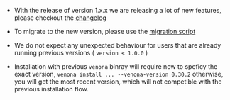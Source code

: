 * With the release of version 1.x.x we are releasing a lot of new features, please checkout the [changelog]()

* To migrate to the new version, please use the [migration script](https://github.com/codefresh-io/venona/blob/master/scripts/migration.sh)

* We do not expect any unexpected behaviour for users that are already running previous versions ( `version < 1.0.0` )

* Installation with previous `venona` binray will require now to speficy the exact version, `venona install ... --venona-version 0.30.2` otherwise, you will get the most recent version, which will not competible with the previous installation flow.
